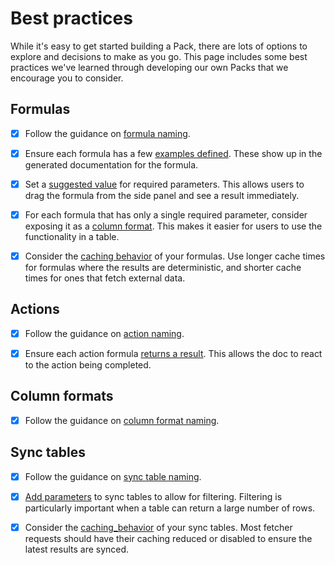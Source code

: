 # Best practices

While it's easy to get started building a Pack, there are lots of options to explore and decisions to make as you go. This page includes some best practices we've learned through developing our own Packs that we encourage you to consider.


## Formulas

- [x] Follow the guidance on [formula naming][formulas_naming].
- [x] Ensure each formula has a few [examples defined][formulas_examples]. These show up in the generated documentation for the formula.
- [x] Set a [suggested value][parameter_suggested_value] for required parameters. This allows users to drag the formula from the side panel and see a result immediately.
- [x] For each formula that has only a single required parameter, consider exposing it as a [column format][column_formats]. This makes it easier for users to use the functionality in a table.
- [x] Consider the [caching behavior][formulas_caching] of your formulas. Use longer cache times for formulas where the results are deterministic, and shorter cache times for ones that fetch external data.


## Actions

- [x] Follow the guidance on [action naming][actions_naming].
- [x] Ensure each action formula [returns a result][actions_result]. This allows the doc to react to the action being completed.


## Column formats

- [x] Follow the guidance on [column format naming][column_formats_naming].


## Sync tables

- [x] Follow the guidance on [sync table naming][sync_tables_naming].
- [x] [Add parameters][sync_tables_parameters] to sync tables to allow for filtering. Filtering is particularly important when a table can return a large number of rows.
- [x] Consider the [caching_behavior][sync_tables_caching] of your sync tables. Most fetcher requests should have their caching reduced or disabled to ensure the latest results are synced.



[formulas_naming]: blocks/formulas.md#naming
[formulas_caching]: blocks/formulas.md#caching
[actions_naming]: blocks/actions.md#naming
[actions_result]: blocks/actions.md#results
[column_formats]: blocks/column-formats.md
[column_formats_naming]: blocks/column-formats.md#naming
[sync_tables_naming]: blocks/sync-tables.md#naming
[sync_tables_caching]: blocks/sync-tables.md#caching
[sync_tables_parameters]: blocks/sync-tables.md#parameters
[formulas_examples]: blocks/formulas.md#examples
[parameter_suggested_value]: basics/parameters.md#suggested-values
